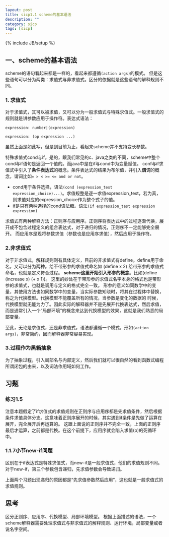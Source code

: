 ```yaml
---
layout: post
title: sicp1.1 scheme的基本语法
description: ""
category: sicp
tags: [sicp]
---
```

{% include JB/setup %}

## 一、scheme的基本语法
scheme的语句看起来都是一样的，看起来都遵循`(action args)`的模式。
但是这些语句可以分为两类：求值式与非求值式。区分的依据就是这些语句的解释规则不同。

### 1. 求值式
对于求值式，其可以被求值，又可以分为一般求值式与特殊求值式。一般求值式的规则就是讲参数应用于操作符。表达式语法：
```
expression: number|(expression)

expression: (op expression ...)
```
虽然上面是如此写，但是到目前为止，看起来scheme并不支持变长参数。

特殊求值式cond与if。是的，跟我们常见的c、java之类的不同，scheme中整个cond与if语句是返回一个值的。而java中是在if与cond中为变量赋值。
conf与if求值式中引入了**条件表达式**的概念。条件表达式的结果为布尔值，并引入**谓词**的概念，谓词比如`= > < >= <= and or not`。
* cond用于条件选择，语法`(cond (expression_test expression_choice)...)`。求值规整是逐一求值expression_test，若为真，则求值对应的expression_choice作为整个式子的值。
* if是只有两种选择的cond语法糖。语法`(if expression_test expression expression)`

求值式有两种解释方法：正则序与应用序。正则序将表达式中的过程逐渐代换，展开成不包含过程定义的组合表达式，对于递归的情况，正则序不一定能够完全展开。
而应用序是现将参数求值（参数也是应用序求值），然后应用于操作符。

### 2.非求值式
对于非求值式，解释规则则有具体定义，目前的非求值式有define。define用于命名，又可以分为两种。给不带形参的求值式命名如
(define x 2)
给带形参的求值式命名，也就是定义符合过程。 **scheme这里开始引入形参的概念**。比如(define (increase x) (+ x 1))。
这里的妙处在于带形参的求值式名字本身的格式也是带形参的求值式，也就是调用与定义的格式完全一致。
形参的意义如同数学中的变量，其使用方法也如同数学中的变量，当实际参数知晓时，将其在过程体中替换，称之为代换模型。代换模型不能覆盖所有的情况，当参数是变化的数据的
时候，代换模型就无能为力了。因此实际的解释器并不是先展开代换表达式，然后求值，而是通常引入一个“局部环境”的概念来达到代换模型的效果，这就是我们熟悉的局部变量。

至此，无论是求值式，还是非求值式，语法都遵循一个模式，形如`(action args)`，非常简约，因而解释器非常容易实现。

### 3.过程作为黑箱抽象

为了抽象过程，引入局部名与内部定义，然后我们就可以很自然的看到函数式编程所谓闭包的由来，以及词法作用域如何工作。


## 习题

### 练习1.5
注意本题假定了if求值式的求值规则在正则序与应用序都是先求值条件，然后根据条件求值具体分支。这意味着正则序展开的时候，其实遇到if条件是先做了运算在展开，完全展开后再运算的。
这跟上面说的正则序并不完全一致，上面的正则序最后才运算，之前都是代换。在这个前提下，应用序就会陷入求值(p)的死循环中。

### 1.1.7小节new-if问题
区别在于if表达式是特殊求值式，而new-if是一般求值式，他们的求值规则不同。对于new-if，第三个参数包含递归，先求值参数会导致递归。

上面两个习题出现递归的原因都是“先求值参数然后应用”，这也就是一般求值式的求值规则。



## 思考

区分正则序、应用序、代换模型、局部环境模型。
根据上面描述的语法，一个scheme解释器需要处理求值式与非求值式的解释规则、运行环境，局部变量或者说名字空间。
